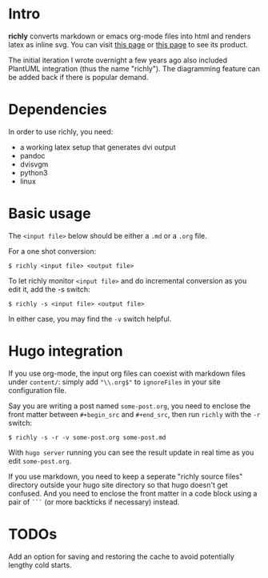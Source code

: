 Intro
=====

**richly** converts markdown or emacs org-mode files into html and
renders latex as inline svg. You can visit
[this page](https://xwcal.github.io/posts/2024/01/21/on-exponentiation/) or
[this page](https://xwcal.github.io/posts/2024/02/29/jane-st-202303-robot-long-jump-solution/)
to see its product.

The initial iteration I wrote overnight a few years ago also included
PlantUML integration (thus the name \"richly\"). The diagramming feature
can be added back if there is popular demand.

Dependencies
============

In order to use richly, you need:

-   a working latex setup that generates dvi output
-   pandoc
-   dvisvgm
-   python3
-   linux

Basic usage
===========

The `<input file>` below should be either a `.md` or a `.org` file.

For a one shot conversion:

    $ richly <input file> <output file>

To let richly monitor `<input file>` and do incremental conversion as
you edit it, add the -s switch:

    $ richly -s <input file> <output file>

In either case, you may find the `-v` switch helpful.

Hugo integration
================

If you use org-mode, the input org files can coexist with markdown files
under `content/`: simply add `"\\.org$"` to `ignoreFiles` in your site
configuration file.

Say you are writing a post named `some-post.org`, you need to enclose
the front matter between `#+begin_src` and `#+end_src`, then run
`richly` with the `-r` switch:

    $ richly -s -r -v some-post.org some-post.md

With `hugo server` running you can see the result update in real time as
you edit `some-post.org`.

If you use markdown, you need to keep a seperate \"richly source files\"
directory outside your hugo site directory so that hugo doesn\'t get
confused. And you need to enclose the front matter in a code block using
a pair of ```` ``` ```` (or more backticks if necessary) instead.

TODOs
=====

Add an option for saving and restoring the cache to avoid potentially
lengthy cold starts.
